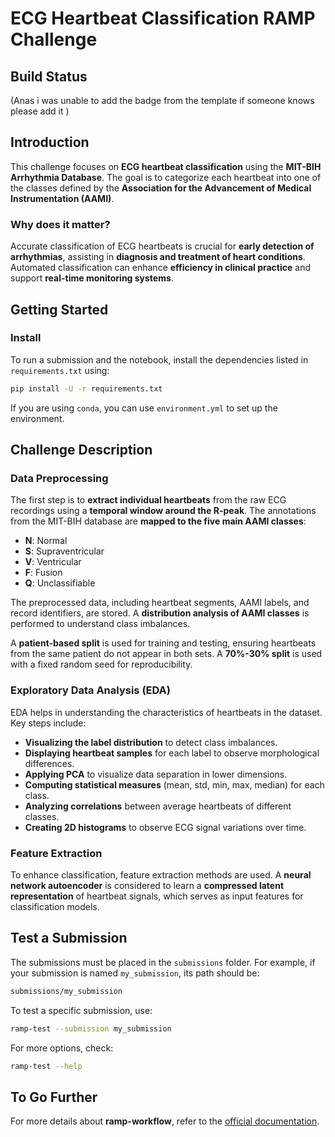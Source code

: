 
# ECG Heartbeat Classification RAMP Challenge

## Build Status

(Anas i was unable to add the badge from the template if someone knows please add it )

## Introduction

This challenge focuses on **ECG heartbeat classification** using the **MIT-BIH Arrhythmia Database**. The goal is to categorize each heartbeat into one of the classes defined by the **Association for the Advancement of Medical Instrumentation (AAMI)**.

### Why does it matter?

Accurate classification of ECG heartbeats is crucial for **early detection of arrhythmias**, assisting in **diagnosis and treatment of heart conditions**. Automated classification can enhance **efficiency in clinical practice** and support **real-time monitoring systems**.

## Getting Started

### Install

To run a submission and the notebook, install the dependencies listed in `requirements.txt` using:

```sh
pip install -U -r requirements.txt
```

If you are using `conda`, you can use `environment.yml` to set up the environment.

## Challenge Description

### Data Preprocessing

The first step is to **extract individual heartbeats** from the raw ECG recordings using a **temporal window around the R-peak**. The annotations from the MIT-BIH database are **mapped to the five main AAMI classes**:

- **N**: Normal
- **S**: Supraventricular
- **V**: Ventricular
- **F**: Fusion
- **Q**: Unclassifiable

The preprocessed data, including heartbeat segments, AAMI labels, and record identifiers, are stored. A **distribution analysis of AAMI classes** is performed to understand class imbalances.

A **patient-based split** is used for training and testing, ensuring heartbeats from the same patient do not appear in both sets. A **70%-30% split** is used with a fixed random seed for reproducibility.

### Exploratory Data Analysis (EDA)

EDA helps in understanding the characteristics of heartbeats in the dataset. Key steps include:

- **Visualizing the label distribution** to detect class imbalances.
- **Displaying heartbeat samples** for each label to observe morphological differences.
- **Applying PCA** to visualize data separation in lower dimensions.
- **Computing statistical measures** (mean, std, min, max, median) for each class.
- **Analyzing correlations** between average heartbeats of different classes.
- **Creating 2D histograms** to observe ECG signal variations over time.

### Feature Extraction

To enhance classification, feature extraction methods are used. A **neural network autoencoder** is considered to learn a **compressed latent representation** of heartbeat signals, which serves as input features for classification models.

## Test a Submission

The submissions must be placed in the `submissions` folder. For example, if your submission is named `my_submission`, its path should be:

```sh
submissions/my_submission
```

To test a specific submission, use:

```sh
ramp-test --submission my_submission
```

For more options, check:

```sh
ramp-test --help
```

## To Go Further

For more details about **ramp-workflow**, refer to the [official documentation](https://paris-saclay-cds.github.io/ramp-workflow/).

